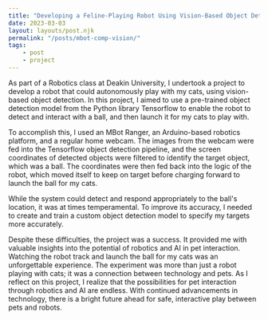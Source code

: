 ```yaml
---
title: "Developing a Feline-Playing Robot Using Vision-Based Object Detection"
date: 2023-03-03
layout: layouts/post.njk
permalink: "/posts/mbot-comp-vision/"
tags: 
    - post
    - project 
---
```


As part of a Robotics class at Deakin University, I undertook a project to develop a robot that could autonomously play with my cats, using vision-based object detection. In this project, I aimed to use a pre-trained object detection model from the Python library Tensorflow to enable the robot to detect and interact with a ball, and then launch it for my cats to play with.

To accomplish this, I used an MBot Ranger, an Arduino-based robotics platform, and a regular home webcam. The images from the webcam were fed into the Tensorflow object detection pipeline, and the screen coordinates of detected objects were filtered to identify the target object, which was a ball. The coordinates were then fed back into the logic of the robot, which moved itself to keep on target before charging forward to launch the ball for my cats.

While the system could detect and respond appropriately to the ball's location, it was at times temperamental. To improve its accuracy, I needed to create and train a custom object detection model to specify my targets more accurately.

Despite these difficulties, the project was a success. It provided me with valuable insights into the potential of robotics and AI in pet interaction. Watching the robot track and launch the ball for my cats was an unforgettable experience. The experiment was more than just a robot playing with cats; it was a connection between technology and pets. As I reflect on this project, I realize that the possibilities for pet interaction through robotics and AI are endless. With continued advancements in technology, there is a bright future ahead for safe, interactive play between pets and robots.
